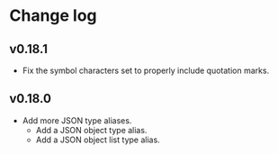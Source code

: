 # Change log

## v0.18.1
- Fix the symbol characters set to properly include quotation marks.

## v0.18.0
- Add more JSON type aliases.
  - Add a JSON object type alias.
  - Add a JSON object list type alias.
